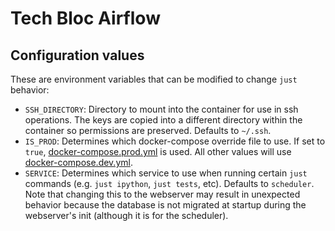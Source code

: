 # Tech Bloc Airflow

## Configuration values

These are environment variables that can be modified to change `just` behavior:

- `SSH_DIRECTORY`: Directory to mount into the container for use in ssh operations. The keys are copied into a different directory within the container so permissions are preserved. Defaults to `~/.ssh`.
- `IS_PROD`: Determines which docker-compose override file to use. If set to `true`, [docker-compose.prod.yml](./docker-compose.prod.yml) is used. All other values will use [docker-compose.dev.yml](./docker-compose.dev.yml).
- `SERVICE`: Determines which service to use when running certain `just` commands (e.g. `just ipython`, `just tests`, etc). Defaults to `scheduler`. Note that changing this to the webserver may result in unexpected behavior because the database is not migrated at startup during the webserver's init (although it is for the scheduler).
